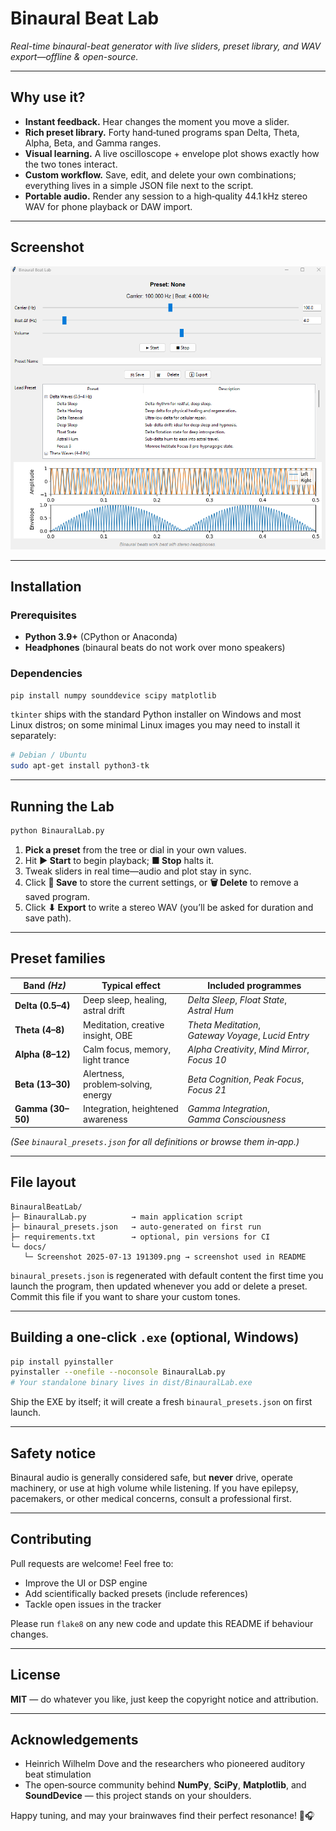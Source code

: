 # Binaural Beat Lab

*Real-time binaural-beat generator with live sliders, preset library, and WAV export—offline & open-source.*

---

## Why use it?

* **Instant feedback.** Hear changes the moment you move a slider.
* **Rich preset library.** Forty hand‑tuned programs span Delta, Theta, Alpha, Beta, and Gamma ranges.
* **Visual learning.** A live oscilloscope + envelope plot shows exactly how the two tones interact.
* **Custom workflow.** Save, edit, and delete your own combinations; everything lives in a simple JSON file next to the script.
* **Portable audio.** Render any session to a high‑quality 44.1 kHz stereo WAV for phone playback or DAW import.

---

## Screenshot

![Main interface](docs/Screenshot%202025-07-13%20191309.png)

---

## Installation

### Prerequisites

* **Python 3.9+** (CPython or Anaconda)
* **Headphones** (binaural beats do not work over mono speakers)

### Dependencies

```bash
pip install numpy sounddevice scipy matplotlib
```

`tkinter` ships with the standard Python installer on Windows and most Linux distros; on some minimal Linux images you may need to install it separately:

```bash
# Debian / Ubuntu
sudo apt-get install python3-tk
```

---

## Running the Lab

```bash
python BinauralLab.py
```

1. **Pick a preset** from the tree or dial in your own values.
2. Hit **▶ Start** to begin playback; **■ Stop** halts it.
3. Tweak sliders in real time—audio and plot stay in sync.
4. Click **💾 Save** to store the current settings, or **🗑️ Delete** to remove a saved program.
5. Click **⬇ Export** to write a stereo WAV (you’ll be asked for duration and save path).

---

## Preset families

| Band *(Hz)*       | Typical effect                     | Included programmes                                 |
| ----------------- | ---------------------------------- | --------------------------------------------------- |
| **Delta (0.5–4)** | Deep sleep, healing, astral drift  | *Delta Sleep*, *Float State*, *Astral Hum*          |
| **Theta (4–8)**   | Meditation, creative insight, OBE  | *Theta Meditation*, *Gateway Voyage*, *Lucid Entry* |
| **Alpha (8–12)**  | Calm focus, memory, light trance   | *Alpha Creativity*, *Mind Mirror*, *Focus 10*       |
| **Beta (13–30)**  | Alertness, problem‑solving, energy | *Beta Cognition*, *Peak Focus*, *Focus 21*          |
| **Gamma (30–50)** | Integration, heightened awareness  | *Gamma Integration*, *Gamma Consciousness*          |

*(See `binaural_presets.json` for all definitions or browse them in‑app.)*

---

## File layout

```
BinauralBeatLab/
├─ BinauralLab.py          → main application script
├─ binaural_presets.json   → auto‑generated on first run
├─ requirements.txt        → optional, pin versions for CI
└─ docs/
   └─ Screenshot 2025-07-13 191309.png → screenshot used in README
```

`binaural_presets.json` is regenerated with default content the first time you launch the program, then updated whenever you add or delete a preset. Commit this file if you want to share your custom tones.

---

## Building a one‑click `.exe` (optional, Windows)

```bash
pip install pyinstaller
pyinstaller --onefile --noconsole BinauralLab.py
# Your standalone binary lives in dist/BinauralLab.exe
```

Ship the EXE by itself; it will create a fresh `binaural_presets.json` on first launch.

---

## Safety notice

Binaural audio is generally considered safe, but **never** drive, operate machinery, or use at high volume while listening. If you have epilepsy, pacemakers, or other medical concerns, consult a professional first.

---

## Contributing

Pull requests are welcome! Feel free to:

* Improve the UI or DSP engine
* Add scientifically backed presets (include references)
* Tackle open issues in the tracker

Please run `flake8` on any new code and update this README if behaviour changes.

---

## License

**MIT** — do whatever you like, just keep the copyright notice and attribution.

---

## Acknowledgements

* Heinrich Wilhelm Dove and the researchers who pioneered auditory beat stimulation
* The open‑source community behind **NumPy**, **SciPy**, **Matplotlib**, and **SoundDevice** — this project stands on your shoulders.

Happy tuning, and may your brainwaves find their perfect resonance! 🧠🎧
